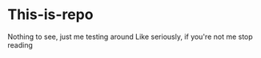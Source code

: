 # This-is-repo
Nothing to see, just me testing around
Like seriously, if you're not me stop reading
